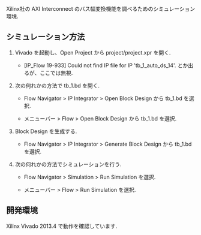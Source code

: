 Xilinx社の AXI Interconnect のバス幅変換機能を調べるためのシミュレーション環境.


シミュレーション方法
--------------------

1) Vivado を起動し、Open Project から project/project.xpr を開く.

   * [IP_Flow 19-933] Could not find IP file for IP 'tb_1_auto_ds_14'. とか出るが、ここでは無視.

2) 次の何れかの方法で tb_1.bd を開く.   

   * Flow Navigator > IP Integrator > Open Block Design から tb_1.bd を選択.  

   * メニューバー > Flow > Open Block Design から tb_1.bd を選択.  

3) Block Design を生成する.

   * Flow Navigator > IP Integrator > Generate Block Design から tb_1.bd を選択.  

4) 次の何れかの方法でシミュレーションを行う.

   * Flow Navigator > Simulation > Run Simulation を選択.

   * メニューバー > Flow > Run Simulation を選択.


開発環境
--------

Xilinx Vivado 2013.4 で動作を確認しています.


